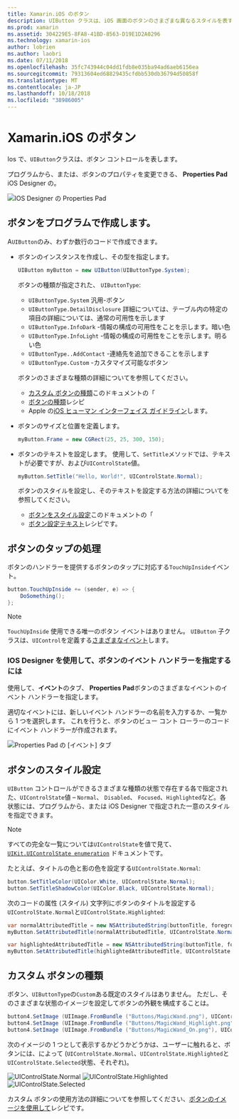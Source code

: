 ```yaml
---
title: Xamarin.iOS のボタン
description: UIButton クラスは、iOS 画面のボタンのさまざまな異なるスタイルを表すために使用されます。 このガイドでは、iOS のボタンを使用するためのさまざまなオプションについて説明します。
ms.prod: xamarin
ms.assetid: 304229E5-8FA8-41BD-8563-D19E1D2A0296
ms.technology: xamarin-ios
author: lobrien
ms.author: laobri
ms.date: 07/11/2018
ms.openlocfilehash: 35fc743944c04dd1fdb8e035ba94ad6aeb6156ea
ms.sourcegitcommit: 79313604ed68829435cfdbb530db36794d50858f
ms.translationtype: MT
ms.contentlocale: ja-JP
ms.lasthandoff: 10/18/2018
ms.locfileid: "38986005"
---
```

# <a name="buttons-in-xamarinios"></a>Xamarin.iOS のボタン

Ios で、`UIButton`クラスは、ボタン コントロールを表します。

プログラムから、または、ボタンのプロパティを変更できる、 **Properties Pad** iOS Designer の。

![IOS Designer の Properties Pad](buttons-images/properties.png "iOS Designer の Properties Pad")

## <a name="creating-a-button-programmatically"></a>ボタンをプログラムで作成します。

A`UIButton`のみ、わずか数行のコードで作成できます。

- ボタンのインスタンスを作成し、その型を指定します。

  ```csharp
  UIButton myButton = new UIButton(UIButtonType.System);
  ```

  ボタンの種類が指定された、 `UIButtonType`:

  - `UIButtonType.System` 汎用-ボタン
  - `UIButtonType.DetailDisclosure` 詳細については、テーブル内の特定の項目の詳細については、通常の可用性を示します
  - `UIButtonType.InfoDark` -情報の構成の可用性をことを示します。暗い色
  - `UIButtonType.InfoLight` -情報の構成の可用性をことを示します。明るい色
  - `UIButtonType..AddContact` -連絡先を追加できることを示します
  - `UIButtonType.Custom` -カスタマイズ可能なボタン

  ボタンのさまざまな種類の詳細についてを参照してください。
  
  - [カスタム ボタンの種類](#custom-button-types)このドキュメントの「
  - [ボタンの種類](https://github.com/xamarin/recipes/tree/master/Recipes/ios/standard_controls/buttons/create_different_types_of_buttons)レシピ
  - Apple の[iOS ヒューマン インターフェイス ガイドライン](https://developer.apple.com/design/human-interface-guidelines/ios/controls/buttons/)します。

- ボタンのサイズと位置を定義します。

  ```csharp
  myButton.Frame = new CGRect(25, 25, 300, 150);
  ```

- ボタンのテキストを設定します。 使用して、`SetTitle`メソッドでは、テキストが必要ですが、および`UIControlState`値。

  ```csharp
  myButton.SetTitle("Hello, World!", UIControlState.Normal);
  ```

  ボタンのスタイルを設定し、そのテキストを設定する方法の詳細についてを参照してください。

  - [ボタンをスタイル設定](#styling-a-button)このドキュメントの「
  - [ボタン設定テキスト](https://github.com/xamarin/recipes/tree/master/Recipes/ios/standard_controls/buttons/set_button_text)レシピです。

## <a name="handling-a-button-tap"></a>ボタンのタップの処理

ボタンのハンドラーを提供するボタンのタップに対応する`TouchUpInside`イベント。

```csharp
button.TouchUpInside += (sender, e) => {
    DoSomething();
};
```

> [!NOTE]
> `TouchUpInside` 使用できる唯一のボタン イベントはありません。 `UIButton` 子クラスは、`UIControl`を定義する[さまざまなイベント](https://developer.xamarin.com/api/type/UIKit.UIControlEvent/)します。

### <a name="using-the-ios-designer-to-specify-button-event-handlers"></a>IOS Designer を使用して、ボタンのイベント ハンドラーを指定するには

使用して、**イベント**のタブ、 **Properties Pad**ボタンのさまざまなイベントのイベント ハンドラーを指定します。

適切なイベントには、新しいイベント ハンドラーの名前を入力するか、一覧から 1 つを選択します。 これを行うと、ボタンのビュー コント ローラーのコードにイベント ハンドラーが作成されます。

![Properties Pad の [イベント] タブ](buttons-images/image1.png "Properties Pad の [イベント] タブ")

## <a name="styling-a-button"></a>ボタンのスタイル設定

`UIButton` コントロールができるさまざまな種類の状態で存在する各で指定された、`UIControlState`値 – `Normal`、 `Disabled`、 `Focused`、`Highlighted`など。各状態には、プログラムから、または iOS Designer で指定された一意のスタイルを指定できます。

> [!NOTE]
> すべての完全な一覧については`UIControlState`を値で見て、 [`UIKit.UIControlState enumeration`](https://developer.xamarin.com/api/type/UIKit.UIControlState/)
> ドキュメントです。

たとえば、タイトルの色と影の色を設定する`UIControlState.Normal`:

```csharp
button.SetTitleColor(UIColor.White, UIControlState.Normal);
button.SetTitleShadowColor(UIColor.Black, UIControlState.Normal);
```

次のコードの属性 (スタイル) 文字列にボタンのタイトルを設定する`UIControlState.Normal`と`UIControlState.Highlighted`:

```csharp
var normalAttributedTitle = new NSAttributedString(buttonTitle, foregroundColor: UIColor.Blue, strikethroughStyle: NSUnderlineStyle.Single);
myButton.SetAttributedTitle(normalAttributedTitle, UIControlState.Normal);

var highlightedAttributedTitle = new NSAttributedString(buttonTitle, foregroundColor: UIColor.Green, strikethroughStyle: NSUnderlineStyle.Thick);
myButton.SetAttributedTitle(highlightedAttributedTitle, UIControlState.Highlighted);
```

## <a name="custom-button-types"></a>カスタム ボタンの種類

ボタン、`UIButtonType`の`Custom`ある既定のスタイルはありません。 ただし、そのさまざまな状態のイメージを設定してボタンの外観を構成することは。

```csharp
button4.SetImage (UIImage.FromBundle ("Buttons/MagicWand.png"), UIControlState.Normal);
button4.SetImage (UIImage.FromBundle ("Buttons/MagicWand_Highlight.png"), UIControlState.Highlighted);
button4.SetImage (UIImage.FromBundle ("Buttons/MagicWand_On.png"), UIControlState.Selected);
```

次のイメージの 1 つとして表示するかどうかどうかは、ユーザーに触れると、ボタンには、によって (`UIControlState.Normal`、`UIControlState.Highlighted`と`UIControlState.Selected`状態、それぞれ)。

![UIControlState.Normal](buttons-images/image22.png "UIControlState.Normal")
![UIControlState.Highlighted](buttons-images/image23.png "UIControlState.Highlighted") 
![UIControlState.Selected](buttons-images/image24.png "UIControlState.Selected")

カスタム ボタンの使用方法の詳細についてを参照してください、[ボタンのイメージを使用して](https://github.com/xamarin/recipes/tree/master/Recipes/ios/standard_controls/buttons/use_an_image_for_a_button)レシピです。

